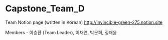 # Capstone_Team_D

Team Notion page (written in Korean) http://invincible-green-275.notion.site

Members 
    - 이승환 (Team Leader), 이채연, 박문희, 정재윤